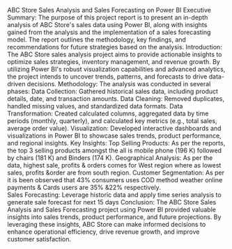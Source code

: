 ABC Store Sales Analysis and Sales Forecasting on Power BI
Executive Summary:
The purpose of this project report is to present an in-depth analysis of ABC Store's sales data using Power BI, along with insights gained from the analysis and the implementation of a sales forecasting model. The report outlines the methodology, key findings, and recommendations for future strategies based on the analysis.
Introduction:
The ABC Store sales analysis project aims to provide actionable insights to optimize sales strategies, inventory management, and revenue growth. By utilizing Power BI's robust visualization capabilities and advanced analytics, the project intends to uncover trends, patterns, and forecasts to drive data-driven decisions.
Methodology:
The analysis was conducted in several phases:
Data Collection: Gathered historical sales data, including product details, date, and transaction amounts.
Data Cleaning: Removed duplicates, handled missing values, and standardized data formats.
Data Transformation: Created calculated columns, aggregated data by time periods (monthly, quarterly), and calculated key metrics (e.g., total sales, average order value).
Visualization: Developed interactive dashboards and visualizations in Power BI to showcase sales trends, product performance, and regional insights.
Key Insights:
Top Selling Products: As per the reports, the top 3 selling products amongst the all is mobile phone (196 K) followed by chairs (181 K) and Binders (174 K).
Geographical Analysis: As per the data, highest sale, profits & orders comes for West region where as lowest sales, profits &order are from south region.
Customer Segmentation: As per it is been observed that 43% consumers uses COD method weather online payments & Cards users are 35% &22% respectively.  
Sales Forecasting:
Leverage historic data and apply time series analysis to generate sale forecast for next 15 days
Conclusion:
The ABC Store Sales Analysis and Sales Forecasting project using Power BI provided valuable insights into sales trends, product performance, and future projections. By leveraging these insights, ABC Store can make informed decisions to enhance operational efficiency, drive revenue growth, and improve customer satisfaction.
